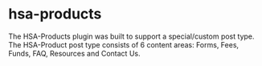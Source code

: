 # hsa-products
The HSA-Products plugin was built to support a special/custom post type.  The HSA-Product post type consists of 6 content areas: Forms, Fees, Funds, FAQ, Resources and Contact Us.
